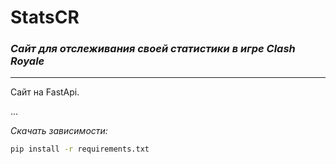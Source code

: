 # **StatsCR**

### _Сайт для отслеживания своей статистики в игре Clash Royale_ 

___

Сайт на FastApi.

...

_Скачать зависимости:_
```bash
pip install -r requirements.txt
```